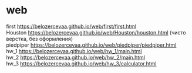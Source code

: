 # web

first https://belozercevaa.github.io/web/first/first.html </br>
Houston https://belozercevaa.github.io/web/Houston/houston.html (чисто верстка, без оформления) </br>
piedpiper https://belozercevaa.github.io/web/piedpiper/piedpiper.html </br>
hw_1 https://belozercevaa.github.io/web/hw_1/main.html </br>
hw_2 https://belozercevaa.github.io/web/hw_2/main.html </br>
hw_3 https://belozercevaa.github.io/web/hw_3/calculator.html 
